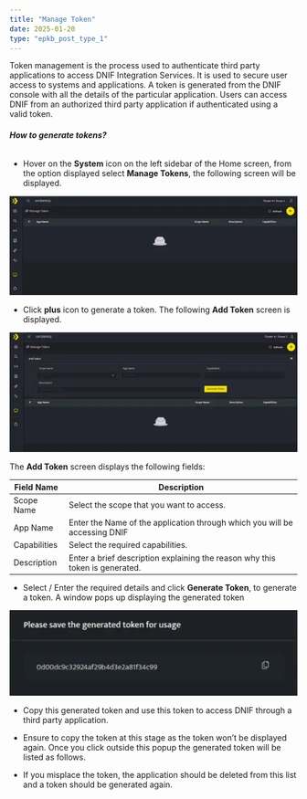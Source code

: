 ```yaml
---
title: "Manage Token"
date: 2025-01-20
type: "epkb_post_type_1"
---
```


Token management is the process used to authenticate third party applications to access DNIF Integration Services. It is used to secure user access to systems and applications. A token is generated from the DNIF console with all the details of the particular application. Users can access DNIF from an authorized third party application if authenticated using a valid token.

###### **How to generate tokens?**

- Hover on the **System** icon on the left sidebar of the Home screen, from the option displayed select **Manage Tokens**, the following screen will be displayed.

![image 1-Dec-04-2023-05-34-25-1454-AM](./images-ManageTokens/Manage-Token-1.webp)

- Click **plus** icon to generate a token. The following **Add Token** screen is displayed.

![image 2-Dec-04-2023-05-34-42-7578-AM](./images-ManageTokens/Manage-Token-2.webp)

The **Add Token** screen displays the following fields:

| **Field Name**  | **Description** |
| --- | --- |
| Scope Name | Select the scope that you want to access. |
| App Name | Enter the Name of the application through which you will be accessing DNIF |
| Capabilities | Select the required capabilities. |
| Description | Enter a brief description explaining the reason why this token is generated. |

- Select / Enter the required details and click **Generate Token**, to generate a token. A window pops up displaying the generated token

![image 3-Dec-04-2023-05-35-10-0116-AM](./images-ManageTokens/Manage-Token-3.webp)

- Copy this generated token and use this token to access DNIF through a third party application.

- Ensure to copy the token at this stage as the token won’t be displayed again. Once you click outside this popup the generated token will be listed as follows.

- If you misplace the token, the application should be deleted from this list and a token should be generated again.
